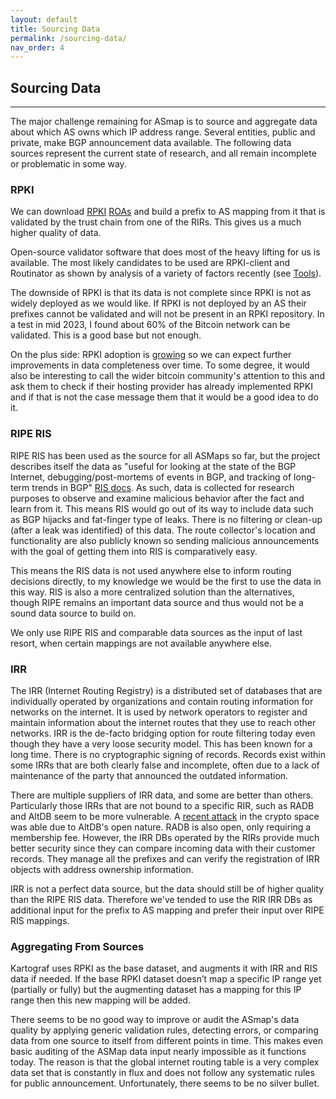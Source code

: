```yaml
---
layout: default
title: Sourcing Data
permalink: /sourcing-data/
nav_order: 4
---
```



## Sourcing Data
--------

The major challenge remaining for ASmap is to source and aggregate data about which AS owns which IP address range. Several entities, public and private, make BGP announcement data available. The following data sources represent the current state of research, and all remain incomplete or problematic in some way.

### RPKI

We can download [RPKI](/glossary/#rpki-resource-public-key-infrastructure) [ROAs](/glossary/#roa-route-origin-authorization) and build a prefix to AS mapping from it that is validated by the trust chain from one of the RIRs. This gives us a much higher quality of data.

Open-source validator software that does most of the heavy lifting for us is available. The most likely candidates to be used are RPKI-client and Routinator as shown by analysis of a variety of factors recently (see [Tools](/tools-and-resources/)).

The downside of RPKI is that its data is not complete since RPKI is not as widely deployed as we would like. If RPKI is not deployed by an AS their prefixes cannot be validated and will not be present in an RPKI repository. In a test in mid 2023, I found about 60% of the Bitcoin network can be validated. This is a good base but not enough.

On the plus side: RPKI adoption is [growing](https://blog.apnic.net/2023/01/18/rpkis-2022-year-in-review-growth-and-innovation/) so we can expect further improvements in data completeness over time. To some degree, it would also be interesting to call the wider bitcoin community's attention to this and ask them to check if their hosting provider has already implemented RPKI and if that is not the case message them that it would be a good idea to do it.

### RIPE RIS

RIPE RIS has been used as the source for all ASMaps so far, but the project describes itself the data as "useful for looking at the state of the BGP Internet, debugging/post-mortems of events in BGP, and tracking of long-term trends in BGP" [RIS docs](https://ris.ripe.net/docs/mrt/). As such, data is collected for research purposes to observe and examine malicious behavior after the fact and learn from it. This means RIS would go out of its way to include data such as BGP hijacks and fat-finger type of leaks. There is no filtering or clean-up (after a leak was identified) of this data. The route collector's location and functionality are also publicly known so sending malicious announcements with the goal of getting them into RIS is comparatively easy.

This means the RIS data is not used anywhere else to inform routing decisions directly, to my knowledge we would be the first to use the data in this way. RIS is also a more centralized solution than the alternatives, though RIPE remains an important data source and thus would not be a sound data source to build on.

We only use RIPE RIS and comparable data sources as the input of last resort, when certain mappings are not available anywhere else.

### IRR

The IRR (Internet Routing Registry) is a distributed set of databases that are individually operated by organizations and contain routing information for networks on the internet. It is used by network operators to register and maintain information about the internet routes that they use to reach other networks. IRR is the de-facto bridging option for route filtering today even though they have a very loose security model. This has been known for a long time. There is no cryptographic signing of records. Records exist within some IRRs that are both clearly false and incomplete, often due to a lack of maintenance of the party that announced the outdated information.

There are multiple suppliers of IRR data, and some are better than others. Particularly those IRRs that are not bound to a specific RIR, such as RADB and AltDB seem to be more vulnerable. A [recent attack](https://www.kentik.com/blog/bgp-hijacks-targeting-cryptocurrency-services/) in the crypto space was able due to AltDB's open nature. RADB is also open, only requiring a membership fee. However, the IRR DBs operated by the RIRs provide much better security since they can compare incoming data with their customer records. They manage all the prefixes and can verify the registration of IRR objects with address ownership information.

IRR is not a perfect data source, but the data should still be of higher quality than the RIPE RIS data. Therefore we've tended to use the RIR IRR DBs as additional input for the prefix to AS mapping and prefer their input over RIPE RIS mappings.

### Aggregating From Sources

Kartograf uses RPKI as the base dataset, and augments it with IRR and RIS data if needed. If the base RPKI dataset doesn’t map a specific IP range yet (partially or fully) but the augmenting dataset has a mapping for this IP range then this new mapping will be added.

There seems to be no good way to improve or audit the ASmap's data quality by applying generic validation rules, detecting errors, or comparing data from one source to itself from different points in time. This makes even basic auditing of the ASMap data input nearly impossible as it functions today. The reason is that the global internet routing table is a very complex data set that is constantly in flux and does not follow any systematic rules for public announcement. Unfortunately, there seems to be no silver bullet.

